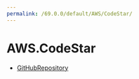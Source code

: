 ```yaml
---
permalink: /69.0.0/default/AWS/CodeStar/
---
```


# AWS.CodeStar



* [GitHubRepository](GitHubRepository.md)